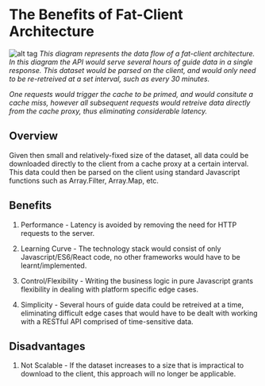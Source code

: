 # The Benefits of Fat-Client Architecture

![alt tag](https://github.com/everythingspirals/react-relay/blob/master/docs/diagram.jpg)
*This diagram represents the data flow of a fat-client architecture. In this diagram the API would serve several hours of guide data in a single response. This dataset would be parsed on the client, and would only need to be re-retreived at a set interval, such as every 30 minutes.* 

*One requests would trigger the cache to be primed, and would consitute a cache miss, however all subsequent requests would retreive data directly from the cache proxy, thus eliminating considerable latency.*

## Overview

Given then small and relatively-fixed size of the dataset, all data could be downloaded directly to the client from a cache proxy at a certain interval. This data could then be parsed on the client using standard Javascript functions such as Array.Filter, Array.Map, etc. 

## Benefits

1. Performance - Latency is avoided by removing the need for HTTP requests to the server.

2. Learning Curve - The technology stack would consist of only Javascript/ES6/React code, no other frameworks would have to be learnt/implemented.

3. Control/Flexibility - Writing the business logic in pure Javascript grants flexibility in dealing with platform specific edge cases.

4. Simplicity - Several hours of guide data could be retreived at a time, eliminating difficult edge cases that would have to be dealt with working with a RESTful API comprised of time-sensitive data.


## Disadvantages

1. Not Scalable - If the dataset increases to a size that is impractical to download to the client, this approach will no longer be applicable.


